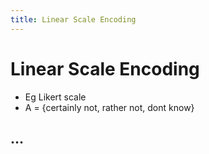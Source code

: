 ```yaml
---
title: Linear Scale Encoding
---
```


# Linear Scale Encoding
- Eg Likert scale
- A = {certainly not, rather not, dont know}

## …



































